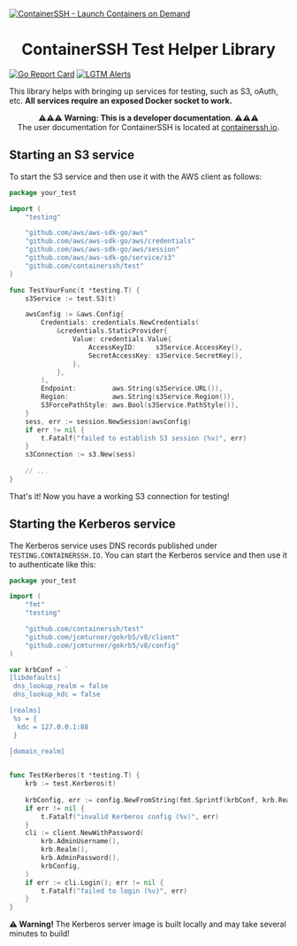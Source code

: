 [![ContainerSSH - Launch Containers on Demand](https://containerssh.github.io/images/logo-for-embedding.svg)](https://containerssh.io/)

<!--suppress HtmlDeprecatedAttribute -->
<h1 align="center">ContainerSSH Test Helper Library</h1>

[![Go Report Card](https://goreportcard.com/badge/github.com/containerssh/test?style=for-the-badge)](https://goreportcard.com/report/github.com/containerssh/test)
[![LGTM Alerts](https://img.shields.io/lgtm/alerts/github/ContainerSSH/test?style=for-the-badge)](https://lgtm.com/projects/g/ContainerSSH/test/)

This library helps with bringing up services for testing, such as S3, oAuth, etc. **All services require an exposed Docker socket to work.**

<p align="center"><strong>⚠⚠⚠ Warning: This is a developer documentation. ⚠⚠⚠</strong><br />The user documentation for ContainerSSH is located at <a href="https://containerssh.io">containerssh.io</a>.</p>

## Starting an S3 service

To start the S3 service and then use it with the AWS client as follows:

```go
package your_test

import (
    "testing"

    "github.com/aws/aws-sdk-go/aws"
    "github.com/aws/aws-sdk-go/aws/credentials"
    "github.com/aws/aws-sdk-go/aws/session"
    "github.com/aws/aws-sdk-go/service/s3"
    "github.com/containerssh/test"
)

func TestYourFunc(t *testing.T) {
    s3Service := test.S3(t)

    awsConfig := &aws.Config{
        Credentials: credentials.NewCredentials(
            &credentials.StaticProvider{
                Value: credentials.Value{
                    AccessKeyID:     s3Service.AccessKey(),
                    SecretAccessKey: s3Service.SecretKey(),
                },
            },
        ),
        Endpoint:         aws.String(s3Service.URL()),
        Region:           aws.String(s3Service.Region()),
        S3ForcePathStyle: aws.Bool(s3Service.PathStyle()),
    }
    sess, err := session.NewSession(awsConfig)
    if err != nil {
        t.Fatalf("failed to establish S3 session (%v)", err)
    }
    s3Connection := s3.New(sess)
    
    // ...
}
```

That's it! Now you have a working S3 connection for testing!

## Starting the Kerberos service

The Kerberos service uses DNS records published under `TESTING.CONTAINERSSH.IO`. You can start the Kerberos service and then use it to authenticate like this:

```go
package your_test

import (
    "fmt"
    "testing"

    "github.com/containerssh/test"
    "github.com/jcmturner/gokrb5/v8/client"
    "github.com/jcmturner/gokrb5/v8/config"
)

var krbConf = `
[libdefaults]
 dns_lookup_realm = false
 dns_lookup_kdc = false

[realms]
 %s = {
  kdc = 127.0.0.1:88
 }

[domain_realm]
`

func TestKerberos(t *testing.T) {
    krb := test.Kerberos(t)
    
    krbConfig, err := config.NewFromString(fmt.Sprintf(krbConf, krb.Realm()))
    if err != nil {
        t.Fatalf("invalid Kerberos config (%v)", err)
    }
    cli := client.NewWithPassword(
        krb.AdminUsername(),
        krb.Realm(),
        krb.AdminPassword(),
        krbConfig,
    )
    if err := cli.Login(); err != nil {
        t.Fatalf("failed to login (%v)", err)
    }
}
```

**⚠️ Warning!** The Kerberos server image is built locally and may take several minutes to build!
